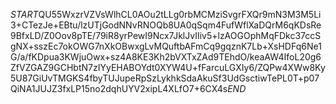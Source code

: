 $START$QU55WxzrVZVsWlhCL0AOu2tLLg0rbMCMziSvgrFXQr9mN3M3M5Li3+CTezJe+EBtu/lzUTjGodNNvRNOQb8UA0qSqm4FufWflXaDQrM6qKDsRe9BfxLD/Z0Oov8pTE/79iR8yrPewI9Ncx7JklJvIIiv5+lzAOGOphMqFDkc37ccSgNX+sszEc7okOWG7nXkOBwxgLvMQuftbAFmCq9gqznK7Lb+XsHDFq6Ne1G/a/fKDpua3KWjuOwx+sz4A8KE3Kh2bVXTxZAd9TEhdO/keaAW4IfoL20g6ZfVZGAZ9GCHbtN7zIYyEHABOYdt0XYW4U+fFarcuLGXIy6/ZQPw4XWw8Ky5U87GiUvTMGKS4fbyTUJupeRpSzLykhkSdaAkuSf3UdGsctiwTePL0T+p07QiNA1JUJZ3fxLP15no2dqhUYV2xipL4XLfO7+6CX4s$END$
